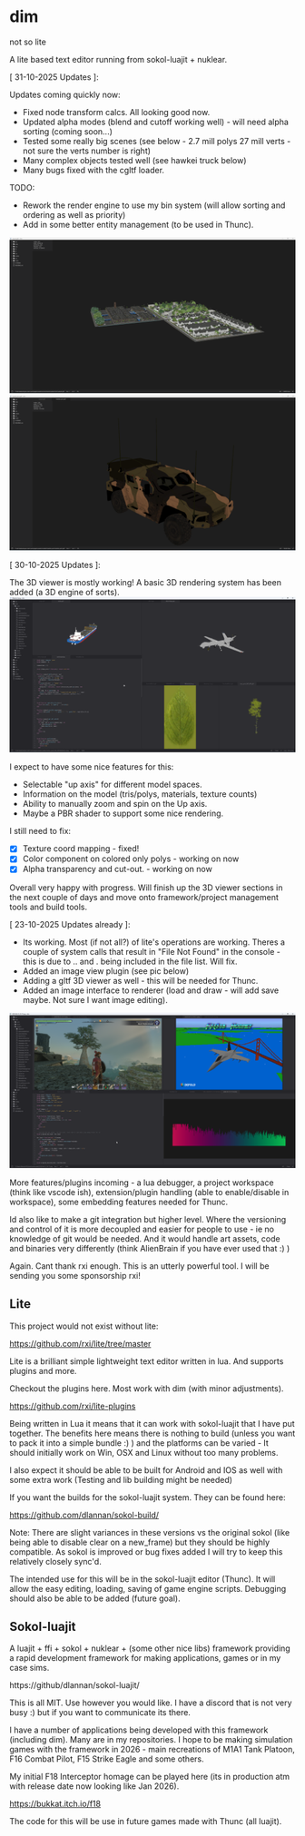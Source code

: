 # dim
not so lite 

A lite based text editor running from sokol-luajit + nuklear.

[ 31-10-2025 Updates ]:

Updates coming quickly now:
- Fixed node transform calcs. All looking good now.
- Updated alpha modes (blend and cutoff working well) - will need alpha sorting (coming soon...)
- Tested some really big scenes (see below - 2.7 mill polys 27 mill verts - not sure the verts number is right)
- Many complex objects tested well (see hawkei truck below)
- Many bugs fixed with the cgltf loader. 

TODO:
- Rework the render engine to use my bin system (will allow sorting and ordering as well as priority)
- Add in some better entity management (to be used in Thunc).

<img src="media/2025-10-31_20-59.png">

<img src="media/2025-10-31_21-01.png">


[ 30-10-2025 Updates ]:

The 3D viewer is mostly working! A basic 3D rendering system has been added (a 3D engine of sorts).
<img src="media/2025-10-31_00-51.png">

I expect to have some nice features for this:
- Selectable "up axis" for different model spaces.
- Information on the model (tris/polys, materials, texture counts)
- Ability to manually zoom and spin on the Up axis. 
- Maybe a PBR shader to support some nice rendering. 

I still need to fix:
- [x] Texture coord mapping  - fixed!
- [x] Color component on colored only polys - working on now
- [x] Alpha transparency and cut-out. - working on now

Overall very happy with progress. Will finish up the 3D viewer sections in the next couple of days and move onto framework/project management tools and build tools.

[ 23-10-2025 Updates already ]:

- Its working. Most (if not all?) of lite's operations are working. Theres a couple of system calls that result in "File Not Found" in the console - this is due to .. and . being included in the file list. Will fix. 
- Added an image view plugin (see pic below)
- Adding a gltf 3D viewer as well - this will be needed for Thunc.
- Added an image interface to renderer (load and draw - will add save maybe. Not sure I want image editing). 

<img src="media/2025-10-23_13-58.png">

More features/plugins incoming - a lua debugger, a project workspace (think like vscode ish), extension/plugin handling (able to enable/disable in workspace), some embedding features needed for Thunc.

Id also like to make a git integration but higher level. Where the versioning and control of it is more decoupled and easier for people to use - ie no knowledge of git would be needed. And it would handle art assets, code and binaries very differently (think AlienBrain if you have ever used that :) )

Again. Cant thank rxi enough. This is an utterly powerful tool. I will be sending you some sponsorship rxi!

## Lite

This project would not exist without lite:

https://github.com/rxi/lite/tree/master

Lite is a brilliant simple lightweight text editor written in lua. And supports plugins and more.

Checkout the plugins here. Most work with dim (with minor adjustments).

https://github.com/rxi/lite-plugins

Being written in Lua it means that it can work with sokol-luajit that I have put together. The benefits here means there is nothing to build (unless you want to pack it into a simple bundle :) ) and the platforms can be varied - It should initially work on Win, OSX and Linux without too many problems.

I also expect it should be able to be built for Android and IOS as well with some extra work (Testing and lib building might be needed)

If you want the builds for the sokol-luajit system. They can be found here:

https://github.com/dlannan/sokol-build/

Note: There are slight variances in these versions vs the original sokol (like being able to disable clear on a new_frame) but they should be highly compatible. As sokol is improved or bug fixes added I will try to keep this relatively closely sync'd.

The intended use for this will be in the sokol-luajit editor (Thunc). It will allow the easy editing, loading, saving of game engine scripts. Debugging should also be able to be added (future goal).

## Sokol-luajit 

A luajit + ffi + sokol + nuklear + (some other nice libs) framework providing a rapid development framework for making applications, games or in my case sims.

https://github/dlannan/sokol-luajit/

This is all MIT. Use however you would like. I have a discord that is not very busy :) but if you want to communicate its there.

I have a number of applications being developed with this framework (including dim). Many are in my repositories. I hope to be making simulation games with the framework in 2026 - main recreations of M1A1 Tank Platoon, F16 Combat Pilot, F15 Strike Eagle and some others. 

My initial F18 Interceptor homage can be played here (its in production atm with release date now looking like Jan 2026).

https://bukkat.itch.io/f18

The code for this will be use in future games made with Thunc (all luajit).